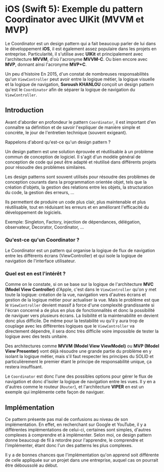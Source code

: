 # iOS (Swift 5): Exemple du pattern Coordinator avec UIKit (MVVM et MVP)

Le Coordinator est un design pattern qui a fait beaucoup parler de lui dans le développement **iOS**, il est également assez populaire dans les projets en entreprise. Particularité, il s'utilise avec **UIKit** et principalement avec l'architecture **MVVM**, d'où l'acronyme **MVVM-C**. Ou bien encore avec **MVP**, donnant ainsi l'acronyme **MVP+C**.

Un peu d'histoire
En 2015, d'un constat de nombreuses responsabilités qu'un `ViewController` peut avoir entre la logique métier, la logique visuelle et la logique de navigation, **Soroush KHANLOU** conçoit un design pattern qu'est le `Coordinator` afin de séparer la logique de navigation du `ViewController`.

## Introduction
Avant d'aborder en profondeur le pattern `Coordinator`, il est important d'en connaître sa définition et de savoir l'expliquer de manière simple et concrète, le jour de l'entretien technique (souvent exigeant).

Rappelons d'abord qu'est-ce qu'un design pattern ?

Un design pattern est une solution éprouvée et réutilisable à un problème commun de conception de logiciel. Il s'agit d'un modèle général de conception de code qui peut être adapté et réutilisé dans différents projets pour résoudre des problèmes similaires.

Les design patterns sont souvent utilisés pour résoudre des problèmes de conception courants dans la programmation orientée objet, tels que la création d'objets, la gestion des relations entre les objets, la structuration du code, la gestion des erreurs, ...

Ils permettent de produire un code plus clair, plus maintenable et plus réutilisable, tout en réduisant les erreurs et en améliorant l'efficacité du développement de logiciels.

Exemple: Singleton, Factory, injection de dépendances, délégation, observateur, Decorator, Coordinator, ...

### Qu'est-ce qu'un Coordinator ?

Le Coordinator est un pattern qui organise la logique de flux de navigation entre les différents écrans (ViewController) et qui isole la logique de navigation de l'interface utilisateur.

### Quel est en est l'intérêt ?

Comme on le constate, si on se base sur la logique de l'architecture **MVC (Model View Controller)** d'Apple, c'est dans le `ViewController` qu'on y met toute la logique: création de la vue, navigation vers d'autres écrans et gestion de la logique métier pour actualiser la vue. Mais le problème est que le `ViewController` devient massif à force d'une complexité grandissante si l'écran concerné a de plus en plus de fonctionnalités et donc la possibilité de naviguer vers plusieurs écrans. La lisibilité et la maintenabilité en devient donc plus difficile. De même pour la testabilité vu qu'il y aura trop de couplage avec les différentes logiques que le `ViewController` va directement dépendre, il sera donc très difficile voire impossible de tester la logique avec des tests unitaire.

Des architectures comme **MVVM (Model View ViewModel)** ou **MVP (Model View Presenter)** vont déjà résoudre une grande partie du problème en y isolant la logique métier, mais s'il faut respecter les principes du SOLID et particulièrement le premier étant le principe de responsabilité unique, ça restera insuffisant. 

Le `Coordinator` est donc l'une des possibles options pour gérer le flux de navigation et donc d'isoler la logique de navigation entre les vues. Il y en a d'autres comme le routeur (`Router`), et l'architecture **VIPER** en est un exemple qui implémente cette façon de naviguer.

## Implémentation

Ce pattern présente pas mal de confusions au niveau de son implémentation. En effet, en recherchant sur Google et YouTube, il y a différentes implémentations de celui-ci, certaines sont simples, d'autres complexes à comprendre et à implémenter. Selon moi, ce design pattern donne beaucoup de fil à retordre pour l'apprendre, le comprendre et l'implémenter, étant donc l'un des patterns les plus complexes.

Il y a de bonnes chances que l'implémentation qu'on apprend soit différente de celle appliquée sur un projet dans une entreprise, auquel cas on pourrait être déboussolé au début.